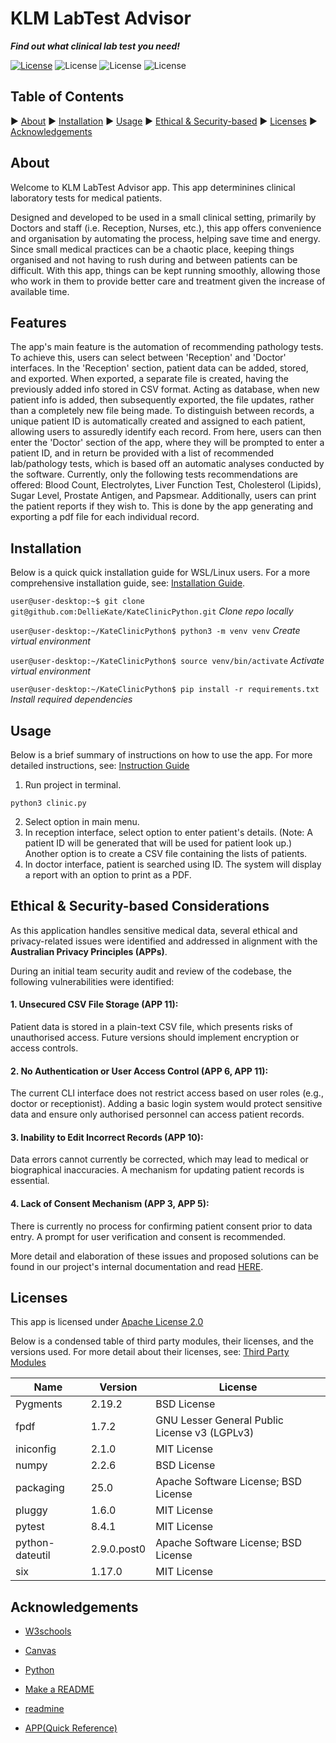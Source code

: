 # KLM LabTest Advisor

***Find out what clinical lab test you need!***

[![License](https://img.shields.io/badge/License-Apache-red)](https://www.apache.org/licenses/LICENSE-2.0)
![License](https://img.shields.io/badge/License-MIT-blue)
![License](https://img.shields.io/badge/License-BSD-%23AB2B28)
![License](https://img.shields.io/badge/License-GNU-%23A42E2B)

## Table of Contents

▶ [About](#about)
▶ [Installation](#installation)
▶ [Usage](#usage)
▶ [Ethical & Security-based](#ethical--security-based)
▶ [Licenses](#licenses)
▶ [Acknowledgements](#acknowledgements)

## About

<!-- The Purpose of the Application -->
Welcome to KLM LabTest Advisor app.  This app determinines clinical laboratory tests for medical patients.

Designed and developed to be used in a small clinical setting, primarily by Doctors and staff (i.e. Reception, Nurses, etc.), this app offers convenience and organisation by automating the process, helping save time and energy.  Since small medical practices can be a chaotic place, keeping things organised and not having to rush during and between patients can be difficult.  With this app, things can be kept running smoothly, allowing those who work in them to provide better care and treatment given the increase of available time.

## Features

<!-- The Features of the Application -->
The app's main feature is the automation of recommending pathology tests.  To achieve this, users can select between 'Reception' and 'Doctor' interfaces.  In the 'Reception' section, patient data can be added, stored, and exported.  When exported, a separate file is created, having the previously added info stored in CSV format.  Acting as database, when new patient info is added, then subsequently exported, the file updates, rather than a completely new file being made.  To distinguish between records, a unique patient ID is automatically created and assigned to each patient, allowing users to assuredly identify each record.  From here, users can then enter the 'Doctor' section of the app, where they will be prompted to enter a patient ID, and in return be provided with a list of recommended lab/pathology tests, which is based off an automatic analyses conducted by the software.  Currently, only the following tests recommendations are offered: Blood Count, Electrolytes, Liver Function Test, Cholesterol (Lipids), Sugar Level, Prostate Antigen, and Papsmear.  Additionally, users can print the patient reports if they wish to.  This is done by the app generating and exporting a pdf file for each individual record.

## Installation

Below is a quick quick installation guide for WSL/Linux users.  For a more comprehensive installation guide, see: [Installation Guide](README_Files/INSTALLATION.md).

`user@user-desktop:~$ git clone git@github.com:DellieKate/KateClinicPython.git` *Clone repo locally*

`user@user-desktop:~/KateClinicPython$ python3 -m venv venv` *Create virtual environment*

`user@user-desktop:~/KateClinicPython$ source venv/bin/activate` *Activate virtual environment*

`user@user-desktop:~/KateClinicPython$ pip install -r requirements.txt` *Install required dependencies*

## Usage

Below is a brief summary of instructions on how to use the app.  For more detailed instructions, see: [Instruction Guide](README_Files/INSTRUCTIONS.md)

1. Run project in terminal.
```
python3 clinic.py
```
2. Select option in main menu.
3. In reception interface, select option to enter patient's details. (Note: A patient ID will be generated that will be used for patient look up.) Another option is to create a CSV file containing the lists of patients.
4. In doctor interface, patient is searched using ID. The system will display a report with an option to print as a PDF.

## Ethical & Security-based Considerations

As this application handles sensitive medical data, several ethical and privacy-related issues were identified and addressed in alignment with the **Australian Privacy Principles (APPs)**.

During an initial team security audit and review of the codebase, the following vulnerabilities were identified:

#### **1. Unsecured CSV File Storage (APP 11)**:
Patient data is stored in a plain-text CSV file, which presents risks of unauthorised access. Future versions should implement encryption or access controls.

#### **2. No Authentication or User Access Control (APP 6, APP 11):**
The current CLI interface does not restrict access based on user roles (e.g., doctor or receptionist). Adding a basic login system would protect sensitive data and ensure only authorised personnel can access patient records.

#### **3. Inability to Edit Incorrect Records (APP 10)**:
Data errors cannot currently be corrected, which may lead to medical or biographical inaccuracies. A mechanism for updating patient records is essential.

#### **4. Lack of Consent Mechanism (APP 3, APP 5)**:
There is currently no process for confirming patient consent prior to data entry. A prompt for user verification and consent is recommended.

More detail and elaboration of these issues and proposed solutions can be found in our project's internal documentation and read [HERE](README_Files/ETHICS_SECURITY.md).

## Licenses

This app is licensed under [Apache License 2.0](https://github.com/DellieKate/KateClinicPython/blob/main/LICENSE)

Below is a condensed table of third party modules, their licenses, and the versions used.  For more detail about their licenses, see: [Third Party Modules](third_party_licenses.txt)

<!-- - Make link to third party licenses work. -->

| Name            | Version     | License                                       |
|-----------------|-------------|-----------------------------------------------|
| Pygments        | 2.19.2      | BSD License                                   |
| fpdf            | 1.7.2       | GNU Lesser General Public License v3 (LGPLv3) |
| iniconfig       | 2.1.0       | MIT License                                   |
| numpy           | 2.2.6       | BSD License                                   |
| packaging       | 25.0        | Apache Software License; BSD License          |
| pluggy          | 1.6.0       | MIT License                                   |
| pytest          | 8.4.1       | MIT License                                   |
| python-dateutil | 2.9.0.post0 | Apache Software License; BSD License          |
| six             | 1.17.0      | MIT License                                   |


## Acknowledgements

* [W3schools](https://www.w3schools.com/python/default.asp)

* [Canvas](https://edstem.org/au/courses/23675/lessons)

* [Python](https://www.python.org/)

* [Make a README](https://www.makeareadme.com/)

* [readmine](https://github.com/mhucka/readmine?tab=readme-ov-file#getting-help)

* [APP(Quick Reference)](https://www.oaic.gov.au/privacy/australian-privacy-principles/australian-privacy-principles-quick-reference)
